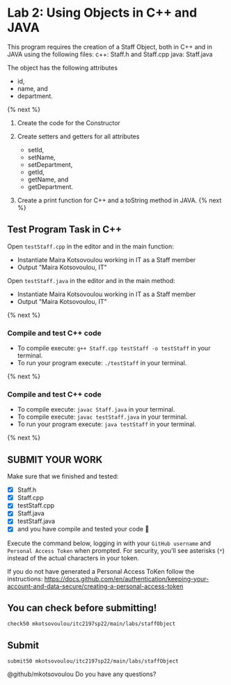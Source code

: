 # Lab 2: Using Objects in C++ and JAVA
This program requires the creation of a Staff Object, both in C++ and in JAVA using the following files:
c++: Staff.h and Staff.cpp
java: Staff.java

The object has the following attributes
* id, 
* name, and 
* department. 

{% next %}

1. Create the code for the Constructor

2. Create setters and getters for all attributes
    * setId, 
    * setName, 
    * setDepartment, 
    * getId, 
    * getName, and 
    * getDepartment. 

3. Create a print function for C++ and a toString method in JAVA.
{% next %}

## Test Program Task in C++

Open `testStaff.cpp` in the editor and in the main function:

* Instantiate Maira Kotsovoulou working in IT as a Staff member
* Output "Maira Kotsovoulou, IT"

Open `testStaff.java` in the editor and in the main method:

* Instantiate Maira Kotsovoulou working in IT as a Staff member
* Output "Maira Kotsovoulou, IT"

{% next %}

### Compile and test C++ code

* To compile execute: `g++ Staff.cpp testStaff -o testStaff` in your terminal.
* To run your program execute: `./testStaff` in your terminal.

{% next %}

### Compile and test C++ code

* To compile execute: `javac Staff.java` in your terminal.
* To compile execute: `javac testStaff.java` in your terminal.
* To run your program execute: `java testStaff` in your terminal.

{% next %}

## SUBMIT YOUR WORK

Make sure that we finished and tested:

- [x] Staff.h
- [x] Staff.cpp
- [x] testStaff.cpp
- [x] Staff.java
- [x] testStaff.java
- [x] and you have compile and tested your code :tada:

Execute the command below, logging in with your `GitHub username` and `Personal Access Token` when prompted. For security, you'll see asterisks (`*`) instead of the actual characters in your token. 

If you do not have generated a Personal Access ToKen follow the instructions: https://docs.github.com/en/authentication/keeping-your-account-and-data-secure/creating-a-personal-access-token

## You can check before submitting!

```
check50 mkotsovoulou/itc2197sp22/main/labs/staffObject
```

## Submit
```
submit50 mkotsovoulou/itc2197sp22/main/labs/staffObject
```


@github/mkotsovoulou Do you have any questions?